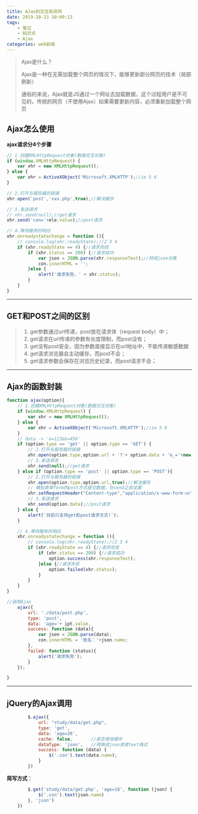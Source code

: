 ```yaml
---
title: AJax的交互和异同
date: 2019-10-23 10:09:13
tags: 
	- 笔记
	- 知识点
	- Ajax
categories: web前端
---
```


> Ajax是什么？
>
> Ajax是一种在无需加载整个网页的情况下，能够更新部分网页的技术（局部刷新）
>
> 通俗的来说，Ajax就是JS通过一个网址去加载数据，这个过程用户是不可见的，传统的网页（不使用Ajax）如果需要更新内容，必须重新加载整个网页

## Ajax怎么使用

**ajax请求分4个步骤**

```javascript
// 1.创建XMLHttpRequest对象(数据交互对象)
if (window.XMLHttpRequest) {
    var xhr = new XMLHttpRequest();
} else {
    var xhr = ActiveXObject('Microsoft.XMLHTTP');//ie 5 6
}

// 2.打开与服务器的链接
xhr.open('post','xxx.php',true);//解决缓存 

// 3.发送请求
// xhr.send(null);//get请求
xhr.send('can='+ele.value);//post请求

// 4.等待服务的响应
xhr.onreadystatechange = function (){
    // console.log(xhr.readyState);//2 3 4
    if (xhr.readyState == 4) {//请求完成
        if (xhr.status == 200) {//请求成功
            var json = JSON.parse(xhr.responseText);//转成json对象
            con.innerHTML = '';
        }else {
            alert('请求失败，' + xhr.status);
        }
    }
}
```

---



## GET和POST之间的区别

>1. get参数通过url传递，post放在请求体（request  body）中；
>2. get请求在url传递的参数有长度限制，而post没有；
>3. get没有post安全，因为参数直接显示在url地址中，不能传递敏感数据
>4. get请求浏览器会主动缓存，而post不会；
>5. get请求参数会保存在浏览历史纪录，而post请求不会；

----



## Ajax的函数封装

```javascript
function ajax(option){
    // 1.创建XMLHttpRequest对象(数据交互对象)
    if (window.XMLHttpRequest) {
        var xhr = new XMLHttpRequest();
    } else {
        var xhr = ActiveXObject('Microsoft.XMLHTTP');//ie 5 6
    }
    // data -> 'a=123&b=456'
    if (option.type == 'get' || option.type == 'GET') {
        // 2.打开与服务器的链接
        xhr.open(option.type,option.url + '?'+ option.data + '&_='+new Date().getTime(),true);//解决缓存
        // 3.发送请求
        xhr.send(null);//get请求
    } else if (option.type == 'post' || option.type == 'POST'){
        // 2.打开与服务器的链接
        xhr.open(option.type,option.url,true);//解决缓存
        // 模拟表单form的post方式提交数据，在send之前设置
        xhr.setRequestHeader("Content-type","application/x-www-form-urlencoded");
        // 3.发送请求
        xhr.send(option.data);//post请求
    } else {
        alert('目前只支持get和post请求方式!');
    }

    // 4.等待服务的响应
    xhr.onreadystatechange = function (){
        // console.log(xhr.readyState);//2 3 4
        if (xhr.readyState == 4) {//请求完成
            if (xhr.status == 200) {//请求成功
                option.success(xhr.responseText);
            }else {//请求失败
                option.failed(xhr.status);
            }
        }
    }
}

//调用Ajax
    ajax({
        url: './data/post.php',
        type: 'post',
        data: 'age='+ ipt.value,
        success: function (data){
            var json = JSON.parse(data);
            con.innerHTML = '姓名：'+json.name;
        },
        failed: function (status){
            alert('请求失败');
        }
    });

}

```

****



## jQuery的Ajax调用

```javascript
        $.ajax({
            url: "study/data/get.php",
            type: 'get',
            data: 'age=28',
            cache: false,       //是否使用缓存
            dataType: 'json',   //转换成json或者text格式
            success: function (data) {
                $('.con').text(data.name);
            }
        })
```

**简写方式**：

```javascript
        $.get('study/data/get.php', 'age=18', function (json) {
            $('.con').text(json.name)
        }, 'json')
    })
```

